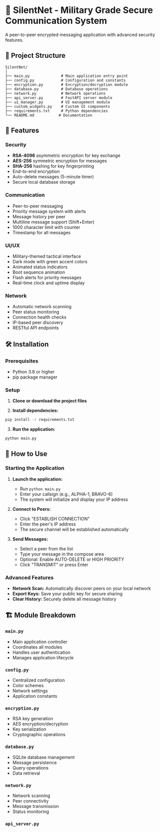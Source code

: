 # 🔐 SilentNet - Military Grade Secure Communication System

A peer-to-peer encrypted messaging application with advanced security features.

## 📁 Project Structure

```
SilentNet/
│
├── main.py              # Main application entry point
├── config.py            # Configuration and constants
├── encryption.py        # Encryption/decryption module
├── database.py          # Database operations
├── network.py           # Network operations
├── api_server.py        # FastAPI server module
├── ui_manager.py        # UI management module
├── custom_widgets.py    # Custom UI components
├── requirements.txt     # Python dependencies
└── README.md           # Documentation
```

## 🚀 Features

### Security
- **RSA-4096** asymmetric encryption for key exchange
- **AES-256** symmetric encryption for messages
- **SHA-256** hashing for key fingerprinting
- End-to-end encryption
- Auto-delete messages (5-minute timer)
- Secure local database storage

### Communication
- Peer-to-peer messaging
- Priority message system with alerts
- Message history per peer
- Multiline message support (Shift+Enter)
- 1000 character limit with counter
- Timestamp for all messages

### UI/UX
- Military-themed tactical interface
- Dark mode with green accent colors
- Animated status indicators
- Boot sequence animation
- Flash alerts for priority messages
- Real-time clock and uptime display

### Network
- Automatic network scanning
- Peer status monitoring
- Connection health checks
- IP-based peer discovery
- RESTful API endpoints

## 🛠️ Installation

### Prerequisites
- Python 3.8 or higher
- pip package manager

### Setup

1. **Clone or download the project files**

2. **Install dependencies:**
```bash
pip install -r requirements.txt
```

3. **Run the application:**
```bash
python main.py
```

## 📖 How to Use

### Starting the Application

1. **Launch the application:**
   - Run `python main.py`
   - Enter your callsign (e.g., ALPHA-1, BRAVO-6)
   - The system will initialize and display your IP address

2. **Connect to Peers:**
   - Click "ESTABLISH CONNECTION"
   - Enter the peer's IP address
   - The secure channel will be established automatically

3. **Send Messages:**
   - Select a peer from the list
   - Type your message in the compose area
   - Optional: Enable AUTO-DELETE or HIGH PRIORITY
   - Click "TRANSMIT" or press Enter

### Advanced Features

- **Network Scan:** Automatically discover peers on your local network
- **Export Keys:** Save your public key for secure sharing
- **Clear History:** Securely delete all message history

## 🏗️ Module Breakdown

### `main.py`
- Main application controller
- Coordinates all modules
- Handles user authentication
- Manages application lifecycle

### `config.py`
- Centralized configuration
- Color schemes
- Network settings
- Application constants

### `encryption.py`
- RSA key generation
- AES encryption/decryption
- Key serialization
- Cryptographic operations

### `database.py`
- SQLite database management
- Message persistence
- Query operations
- Data retrieval

### `network.py`
- Network scanning
- Peer connectivity
- Message transmission
- Status monitoring

### `api_server.py`
